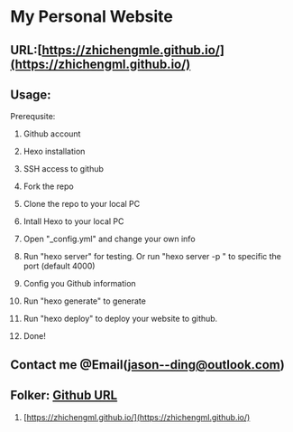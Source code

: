# My Personal Website

## URL:[https://zhichengmle.github.io/](https://zhichengml.github.io/)

## Usage:

Prerequsite:
1. Github account
2. Hexo installation
3. SSH access to github


1. Fork the repo
2. Clone the repo to your local PC
3. Intall Hexo to your local PC
4. Open "_config.yml" and change your own info
5. Run "hexo server" for testing. Or run "hexo server -p <port>" to specific the port (default 4000)
6. Config you Github information
7. Run "hexo generate" to generate
8. Run "hexo deploy" to deploy your website to github.
9. Done!


## Contact me @Email(jason--ding@outlook.com)

## Folker: [Github URL](URL)
1. [https://zhichengml.github.io/](https://zhichengml.github.io/)